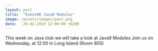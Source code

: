 ```yaml
---
layout: post
title:  "Event#0 Java9 Modules"
image: /assets/images/post.png
date:   20-02-2019 12:00:00 +0200
---
```

This week on Java club we will take a look at Java9 Modules
Join us on Wednesday, at 12:00 in Long Island (Room 805)